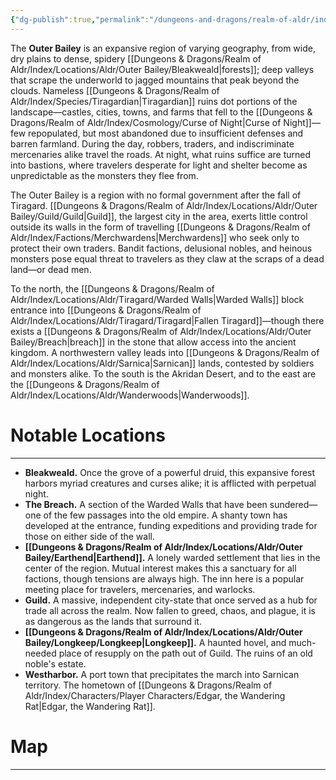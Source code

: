 ```yaml
---
{"dg-publish":true,"permalink":"/dungeons-and-dragons/realm-of-aldr/index/locations/aldr/outer-bailey/outer-bailey/"}
---
```


The **Outer Bailey** is an expansive region of varying geography, from wide, dry plains to dense, spidery [[Dungeons & Dragons/Realm of Aldr/Index/Locations/Aldr/Outer Bailey/Bleakweald\|forests]]; deep valleys that scrape the underworld to jagged mountains that peak beyond the clouds. Nameless [[Dungeons & Dragons/Realm of Aldr/Index/Species/Tiragardian\|Tiragardian]] ruins dot portions of the landscape—castles, cities, towns, and farms that fell to the [[Dungeons & Dragons/Realm of Aldr/Index/Cosmology/Curse of Night\|Curse of Night]]—few repopulated, but most abandoned due to insufficient defenses and barren farmland. During the day, robbers, traders, and indiscriminate mercenaries alike travel the roads. At night, what ruins suffice are turned into bastions, where travelers desperate for light and shelter become as unpredictable as the monsters they flee from. 

The Outer Bailey is a region with no formal government after the fall of Tiragard. [[Dungeons & Dragons/Realm of Aldr/Index/Locations/Aldr/Outer Bailey/Guild/Guild\|Guild]], the largest city in the area, exerts little control outside its walls in the form of travelling [[Dungeons & Dragons/Realm of Aldr/Index/Factions/Merchwardens\|Merchwardens]] who seek only to protect their own traders. Bandit factions, delusional nobles, and heinous monsters pose equal threat to travelers as they claw at the scraps of a dead land—or dead men.

To the north, the [[Dungeons & Dragons/Realm of Aldr/Index/Locations/Aldr/Tiragard/Warded Walls\|Warded Walls]] block entrance into [[Dungeons & Dragons/Realm of Aldr/Index/Locations/Aldr/Tiragard/Tiragard\|Fallen Tiragard]]—though there exists a [[Dungeons & Dragons/Realm of Aldr/Index/Locations/Aldr/Outer Bailey/Breach\|breach]] in the stone that allow access into the ancient kingdom. A northwestern valley leads into [[Dungeons & Dragons/Realm of Aldr/Index/Locations/Aldr/Sarnica\|Sarnican]] lands, contested by soldiers and monsters alike. To the south is the Akridan Desert, and to the east are the [[Dungeons & Dragons/Realm of Aldr/Index/Locations/Aldr/Wanderwoods\|Wanderwoods]].
# Notable Locations
---
- **Bleakweald.** Once the grove of a powerful druid, this expansive forest harbors myriad creatures and curses alike; it is afflicted with perpetual night.
- **The Breach.** A section of the Warded Walls that have been sundered—one of the few passages into the old empire. A shanty town has developed at the entrance, funding expeditions and providing trade for those on either side of the wall.
- **[[Dungeons & Dragons/Realm of Aldr/Index/Locations/Aldr/Outer Bailey/Earthend\|Earthend]].** A lonely warded settlement that lies in the center of the region. Mutual interest makes this a sanctuary for all factions, though tensions are always high. The inn here is a popular meeting place for travelers, mercenaries, and warlocks.
- **Guild.** A massive, independent city-state that once served as a hub for trade all across the realm. Now fallen to greed, chaos, and plague, it is as dangerous as the lands that surround it.
- **[[Dungeons & Dragons/Realm of Aldr/Index/Locations/Aldr/Outer Bailey/Longkeep/Longkeep\|Longkeep]].** A haunted hovel, and much-needed place of resupply on the path out of Guild. The ruins of an old noble's estate.
- **Westharbor.** A port town that precipitates the march into Sarnican territory. The hometown of [[Dungeons & Dragons/Realm of Aldr/Index/Characters/Player Characters/Edgar, the Wandering Rat\|Edgar, the Wandering Rat]].
# Map
---